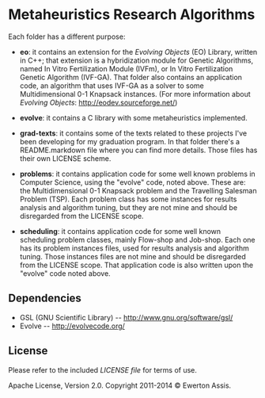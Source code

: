 
# Metaheuristics Research Algorithms

Each folder has a different purpose:

* **eo**: it contains an extension for the *Evolving Objects* (EO) Library, written in C++; that extension is a hybridization module for Genetic
Algorithms, named In Vitro Fertilization Module (IVFm), or In Vitro Fertilization Genetic Algorithm (IVF-GA). That folder also contains an
application code, an algorithm that uses IVF-GA as a solver to some Multidimensional 0-1 Knapsack instances. (For more information about *Evolving Objects*:
http://eodev.sourceforge.net/)

* **evolve**: it contains a C library with some metaheuristics implemented.

* **grad-texts**: it contains some of the texts related to these projects I've been developing for my graduation program. In that folder there's
a README.markdown file where you can find more details. Those files has their own LICENSE scheme.

* **problems**: it contains application code for some well known problems in Computer Science, using the "evolve" code, noted above. These are:
the Multidimensional 0-1 Knapsack problem and the Travelling Salesman Problem (TSP). Each problem class has some instances for results analysis
and algorithm tuning, but they are not mine and should be disregarded from the LICENSE scope.

* **scheduling**: it contains application code for some well known scheduling problem classes, mainly Flow-shop and Job-shop. Each one has its
problem instances files, used for results analysis and algorithm tuning. Those instances files are not mine and should be disregarded from the
LICENSE scope. That application code is also written upon the "evolve" code noted above.

## Dependencies

 * GSL (GNU Scientific Library) -- http://www.gnu.org/software/gsl/
 * Evolve -- http://evolvecode.org/

## License

Please refer to the included *LICENSE file* for terms of use.

Apache License, Version 2.0. Copyright 2011-2014 &copy; Ewerton Assis.
